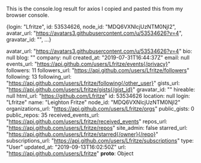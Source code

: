 This is the console.log result for axios
I copied and pasted this from my browser console.

{login: "Lfritze", id: 53534626, node_id: "MDQ6VXNlcjUzNTM0NjI2", avatar_url: "https://avatars3.githubusercontent.com/u/53534626?v=4", gravatar_id: "", …}


avatar_url: "https://avatars3.githubusercontent.com/u/53534626?v=4"
bio: null
blog: ""
company: null
created_at: "2019-07-31T16:44:37Z"
email: null
events_url: "https://api.github.com/users/Lfritze/events{/privacy}"
followers: 11
followers_url: "https://api.github.com/users/Lfritze/followers"
following: 13
following_url: "https://api.github.com/users/Lfritze/following{/other_user}"
gists_url: "https://api.github.com/users/Lfritze/gists{/gist_id}"
gravatar_id: ""
hireable: null
html_url: "https://github.com/Lfritze"
id: 53534626
location: null
login: "Lfritze"
name: "Leighton Fritze"
node_id: "MDQ6VXNlcjUzNTM0NjI2"
organizations_url: "https://api.github.com/users/Lfritze/orgs"
public_gists: 0
public_repos: 35
received_events_url: "https://api.github.com/users/Lfritze/received_events"
repos_url: "https://api.github.com/users/Lfritze/repos"
site_admin: false
starred_url: "https://api.github.com/users/Lfritze/starred{/owner}{/repo}"
subscriptions_url: "https://api.github.com/users/Lfritze/subscriptions"
type: "User"
updated_at: "2019-09-13T16:02:50Z"
url: "https://api.github.com/users/Lfritze"
__proto__: Object



